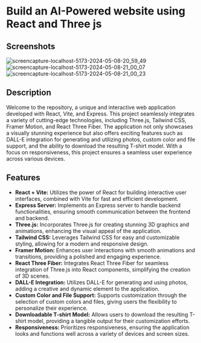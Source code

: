 # Build an AI-Powered website using React and Three js

## Screenshots
![screencapture-localhost-5173-2024-05-08-20_59_49](https://github.com/dastanhayama/threejs_ai/assets/126918345/66dd5736-e03a-4f39-86fb-82f836281785)
![screencapture-localhost-5173-2024-05-08-21_00_07](https://github.com/dastanhayama/threejs_ai/assets/126918345/cb134e5e-dff8-4189-865b-53493a044913)
![screencapture-localhost-5173-2024-05-08-21_00_23](https://github.com/dastanhayama/threejs_ai/assets/126918345/18018c35-9ceb-4420-95b6-e8869597eb99)


## Description

Welcome to the repository, a unique and interactive web application developed with React, Vite, and Express. This project seamlessly integrates a variety of cutting-edge technologies, including Three.js, Tailwind CSS, Framer Motion, and React Three Fiber. The application not only showcases a visually stunning experience but also offers exciting features such as DALL-E integration for generating and utilizing photos, custom color and file support, and the ability to download the resulting T-shirt model. With a focus on responsiveness, this project ensures a seamless user experience across various devices.

## Features

- **React + Vite:** Utilizes the power of React for building interactive user interfaces, combined with Vite for fast and efficient development.
- **Express Server:** Implements an Express server to handle backend functionalities, ensuring smooth communication between the frontend and backend.
- **Three.js:** Incorporates Three.js for creating stunning 3D graphics and animations, enhancing the visual appeal of the application.
- **Tailwind CSS:** Leverages Tailwind CSS for easy and customizable styling, allowing for a modern and responsive design.
- **Framer Motion:** Enhances user interactions with smooth animations and transitions, providing a polished and engaging experience.
- **React Three Fiber:** Integrates React Three Fiber for seamless integration of Three.js into React components, simplifying the creation of 3D scenes.
- **DALL-E Integration:** Utilizes DALL-E for generating and using photos, adding a creative and dynamic element to the application.
- **Custom Color and File Support:** Supports customization through the selection of custom colors and files, giving users the flexibility to personalize their experience.
- **Downloadable T-shirt Model:** Allows users to download the resulting T-shirt model, providing a tangible output for their customization efforts.
- **Responsiveness:** Prioritizes responsiveness, ensuring the application looks and functions well across a variety of devices and screen sizes.


